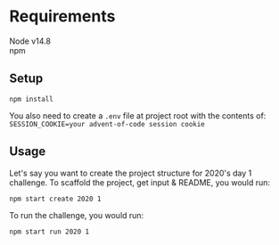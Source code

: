 # Requirements
Node v14.8  
npm

## Setup
```
npm install
```
You also need to create a `.env` file at project root with the contents of:
`SESSION_COOKIE=your advent-of-code session cookie`

## Usage
Let's say you want to create the project structure for 2020's day 1 challenge. To scaffold the project, get input & README, you would run:
```
npm start create 2020 1
```

To run the challenge, you would run:
```
npm start run 2020 1
```
